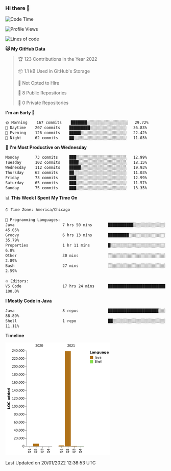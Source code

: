 ### Hi there 👋


<!--START_SECTION:waka-->
![Code Time](http://img.shields.io/badge/Code%20Time-1%2C985%20hrs%205%20mins-blue)

![Profile Views](http://img.shields.io/badge/Profile%20Views-0-blue)

![Lines of code](https://img.shields.io/badge/From%20Hello%20World%20I%27ve%20Written-249%20Thousand%20lines%20of%20code-blue)

**🐱 My GitHub Data** 

> 🏆 123 Contributions in the Year 2022
 > 
> 📦 1.1 kB Used in GitHub's Storage 
 > 
> 🚫 Not Opted to Hire
 > 
> 📜 8 Public Repositories 
 > 
> 🔑 0 Private Repositories  
 > 
**I'm an Early 🐤** 

```text
🌞 Morning    167 commits    ███████░░░░░░░░░░░░░░░░░░   29.72% 
🌆 Daytime    207 commits    █████████░░░░░░░░░░░░░░░░   36.83% 
🌃 Evening    126 commits    █████░░░░░░░░░░░░░░░░░░░░   22.42% 
🌙 Night      62 commits     ██░░░░░░░░░░░░░░░░░░░░░░░   11.03%

```
📅 **I'm Most Productive on Wednesday** 

```text
Monday       73 commits     ███░░░░░░░░░░░░░░░░░░░░░░   12.99% 
Tuesday      102 commits    ████░░░░░░░░░░░░░░░░░░░░░   18.15% 
Wednesday    112 commits    █████░░░░░░░░░░░░░░░░░░░░   19.93% 
Thursday     62 commits     ██░░░░░░░░░░░░░░░░░░░░░░░   11.03% 
Friday       73 commits     ███░░░░░░░░░░░░░░░░░░░░░░   12.99% 
Saturday     65 commits     ███░░░░░░░░░░░░░░░░░░░░░░   11.57% 
Sunday       75 commits     ███░░░░░░░░░░░░░░░░░░░░░░   13.35%

```


📊 **This Week I Spent My Time On** 

```text
⌚︎ Time Zone: America/Chicago

💬 Programming Languages: 
Java                     7 hrs 50 mins       ███████████░░░░░░░░░░░░░░   45.05% 
Groovy                   6 hrs 13 mins       █████████░░░░░░░░░░░░░░░░   35.79% 
Properties               1 hr 11 mins        █░░░░░░░░░░░░░░░░░░░░░░░░   6.8% 
Other                    30 mins             ░░░░░░░░░░░░░░░░░░░░░░░░░   2.89% 
Bash                     27 mins             ░░░░░░░░░░░░░░░░░░░░░░░░░   2.59%

🔥 Editors: 
VS Code                  17 hrs 24 mins      █████████████████████████   100.0%

```

**I Mostly Code in Java** 

```text
Java                     8 repos             ██████████████████████░░░   88.89% 
Shell                    1 repo              ██░░░░░░░░░░░░░░░░░░░░░░░   11.11%

```


**Timeline**

![Chart not found](https://raw.githubusercontent.com/powercasgamer/powercasgamer/master/charts/bar_graph.png) 


 Last Updated on 20/01/2022 12:36:53 UTC
<!--END_SECTION:waka-->
